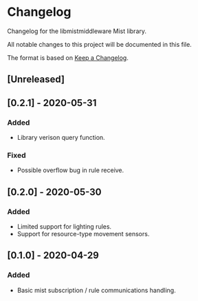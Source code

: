 # Changelog

Changelog for the libmistmiddleware Mist library.

All notable changes to this project will be documented in this file.

The format is based on [Keep a Changelog](https://keepachangelog.com/en/1.0.0/).

## [Unreleased]

## [0.2.1] - 2020-05-31

### Added

- Library verison query function.

### Fixed

- Possible overflow bug in rule receive.

## [0.2.0] - 2020-05-30

### Added

- Limited support for lighting rules.
- Support for resource-type movement sensors.

## [0.1.0] - 2020-04-29

### Added

- Basic mist subscription / rule communications handling.
